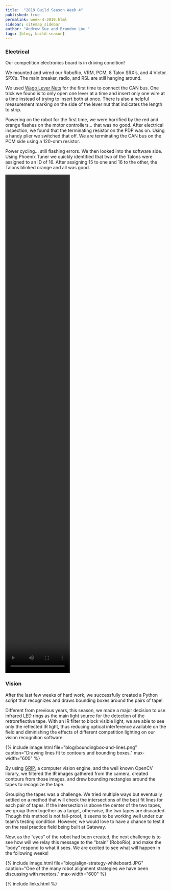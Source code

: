 ```yaml
---
title:  "2019 Build Season Week 4"
published: true
permalink: week-4-2019.html
sidebar: sitemap_sidebar
author: "Andrew Sue and Brandon Lou "
tags: [blog, build-season]
---
```


### Electrical

Our competition electronics board is in driving condition!

We mounted and wired our RoboRio, VRM, PCM,  8 Talon SRX’s, and 4 Victor SPX’s. The main breaker, radio, and RSL are still hanging around.

We used [Wago Lever Nuts](https://www.wago.com/221/us/) for the first time to connect the CAN bus. One trick we found is to only open one lever at a time and insert only one wire at a time instead of trying to insert both at once. There is also a helpful measurement marking on the side of the lever nut that indicates the length to strip.

Powering on the robot for the first time, we were horrified by the red and orange flashes on the motor controllers… that was no good. After electrical inspection, we found that the terminating resistor on the PDP was on. Using a handy plier we switched that off. We are terminating the CAN bus on the PCM side using a 120-ohm resistor.

Power cycling…  still flashing errors. We then looked into the software side. Using Phoenix Tuner we quickly identified that two of the Talons were assigned to an ID of 16. After assigning 15 to one and 16 to the other, the Talons blinked orange and all was good.

<video controls="controls" width="40%" height="40%" 
       name="First Drive" src="https://files.slack.com/files-pri/T0GL3JJPM-FFV86K1EW/download/image_from_ios.mov"></video>

### Vision

After the last few weeks of hard work, we successfully created a Python script that recognizes and draws bounding boxes around the pairs of tape!

Different from previous years, this season, we made a major decision to use infrared LED rings as the main light source for the detection of the retroreflective tape. With an IR filter to block visible light, we are able to see only the reflected IR light, thus reducing optical interference available on the field and diminishing the effects of different competition lighting on our vision recognition software.

{% include image.html file="blog/boundingbox-and-lines.png" caption="Drawing lines fit to contours and bounding boxes." max-width="600" %}

By using [GRIP](https://github.com/WPIRoboticsProjects/GRIP), a computer vision engine, and the well known OpenCV library, we filtered the IR images gathered from the camera, created contours from those images. and drew bounding rectangles around the tapes to recognize the tape.

Grouping the tapes was a challenge. We tried multiple ways but eventually settled on a method that will check the intersections of the best fit lines for each pair of tapes. If the intersection is above the center of the two tapes, we group them together as a target, otherwise, the two tapes are discarded. Though this method is not fail-proof, it seems to be working well under our team’s testing condition. However, we would love to have a chance to test it on the real practice field being built at Gateway.

Now, as the “eyes” of the robot had been created, the next challenge is to see how will we relay this message to the “brain” (RoboRio), and make the “body” respond to what it sees. We are excited to see what will happen in the following weeks!

{% include image.html file="blog/align-strategy-whiteboard.JPG" caption="One of the many robot alignment strategies we have been discussing with mentors." max-width="600" %}

{% include links.html %}

